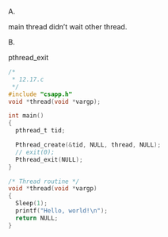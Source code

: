 A.

main thread didn’t wait other thread.

B.

pthread_exit

```c
/*
 * 12.17.c
 */
#include "csapp.h"
void *thread(void *vargp);

int main()
{
  pthread_t tid;

  Pthread_create(&tid, NULL, thread, NULL);
  // exit(0);
  Pthread_exit(NULL);
}

/* Thread routine */
void *thread(void *vargp)
{
  Sleep(1);
  printf("Hello, world!\n");
  return NULL;
}
```